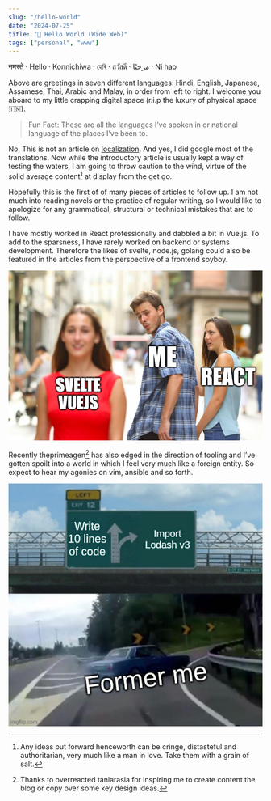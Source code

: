 ```yaml
---
slug: "/hello-world"
date: "2024-07-25"
title: "🙏 Hello World (Wide Web)"
tags: ["personal", "www"]
---
```


नमस्ते 	&middot; Hello &middot; Konnichiwa &middot; হেৰি &middot; สวัสดี &middot; مرحبًا &middot; Ni hao

Above are greetings in seven different languages: Hindi, English, Japanese, Assamese, Thai, Arabic and Malay, in order from left to right. I welcome you aboard to my little crapping digital space (r.i.p the luxury of physical space 🇮🇳).

> Fun Fact:  These are all the languages I’ve spoken in or national language of the places I’ve been to.

No, This is not an article on [localization](https://developer.mozilla.org/en-US/docs/Glossary/Internationalization). And yes, I did google most of the translations. Now while the introductory article is usually kept a way of testing the waters, I am going to throw caution to the wind, virtue of the solid average content[^1] at display from the get go.   

Hopefully this is the first of of many pieces of articles to follow up. I am not much into reading novels or the practice of regular writing, so I would like to apologize for any grammatical, structural or technical mistakes that are to follow. 

I have mostly worked in React professionally and dabbled a bit in Vue.js. To add to the sparsness, I have rarely worked on backend or systems development. Therefore the likes of svelte, node.js, golang could also be featured in the articles from the perspective of a frontend soyboy.

![React meme](./images/reactmeme.png)

Recently theprimeagen[^2] has also edged in the direction of tooling and I’ve gotten spoilt into a world in which I feel very much like a foreign entity. So expect to hear my agonies on vim, ansible and so forth. 


![Import * from 'lodash'](./images/lodashmeme.jpg)

[^1]: Any ideas put forward henceworth can be cringe, distasteful and authoritarian, very much like a man in love. Take them with a grain of salt.

[^2]: Thanks to overreacted taniarasia for inspiring me to create content the blog or copy over some key design ideas. 